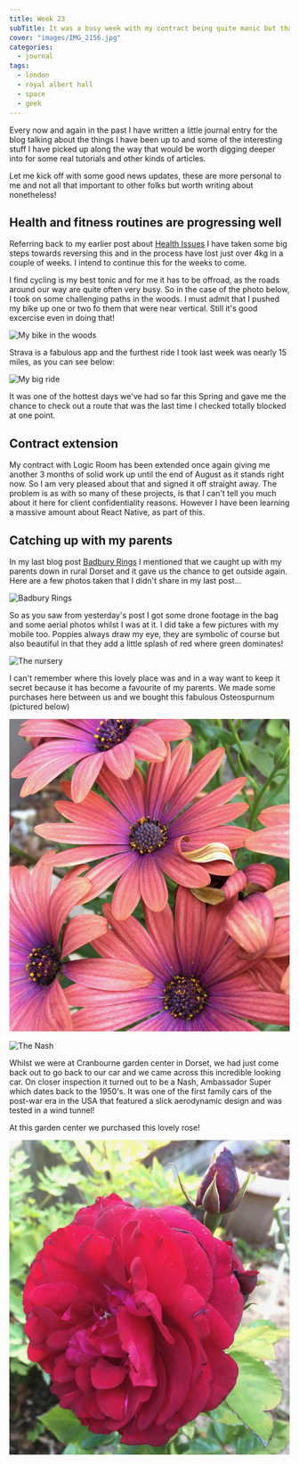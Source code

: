 ```yaml
---
title: Week 23
subTitle: It was a busy week with my contract being quite manic but thankfully there was time to fit other things in along the way including a superb 15 mile bike ride
cover: "images/IMG_2156.jpg"
categories:
  - journal
tags:
  - london
  - royal albert hall
  - space
  - geek
---
```


Every now and again in the past I have written a little journal entry for the blog talking about the things I have been up to and some of the interesting stuff I have picked up along the way that would be worth digging deeper into for some real tutorials and other kinds of articles.

Let me kick off with some good news updates, these are more personal to me and not all that important to other folks but worth writing about nonetheless!

## Health and fitness routines are progressing well

Referring back to my earlier post about [Health Issues](/health-matters-more-than-ever) I have taken some big steps towards reversing this and in the process have lost just over 4kg in a couple of weeks. I intend to continue this for the weeks to come. 

I find cycling is my best tonic and for me it has to be offroad, as the roads around our way are quite often very busy. So in the case of the photo below, I took on some challenging paths in the woods. I must admit that I pushed my bike up one or two fo them that were near vertical. Still it's good excercise even in doing that!

![My bike in the woods](images/IMG_2155.jpg)

Strava is a fabulous app and the furthest ride I took last week was nearly 15 miles, as you can see below:

![My big ride](/images/IMG_2156.jpg)

It was one of the hottest days we've had so far this Spring and gave me the chance to check out a route that was the last time I checked totally blocked at one point.

## Contract extension 

My contract with Logic Room has been extended once again giving me another 3 months of solid work up until the end of August as it stands right now. So I am very pleased about that and signed it off straight away. The problem is as with so many of these projects, is that I can't tell you much about it here for client confidentiality reasons. However I have been learning a massive amount about React Native, as part of this.

## Catching up with my parents

In my last blog post [Badbury Rings](/badbury-rings) I mentioned that we caught up with my parents down in rural Dorset and it gave us the chance to get outside again. Here are a few photos taken that I didn't share in my last post...

![Badbury Rings](images/IMG_2183.jpg)

So as you saw from yesterday's post I got some drone footage in the bag and some aerial photos whilst I was at it. I did take a few pictures with my mobile too. Poppies always draw my eye, they are symbolic of course but also beautiful in that they add a little splash of red where green dominates!

![The nursery](images/IMG_2185.jpg)

I can't remember where this lovely place was and in a way want to keep it secret because it has become a favourite of my parents. We made some purchases here between us and we bought this fabulous Osteospurnum (pictured below)

![Osteospurnum](images/IMG_2192.jpg)

![The Nash](images/IMG_2188.jpg)

Whilst we were at Cranbourne garden center in Dorset, we had just come back out to go back to our car and we came across this incredible looking car. On closer inspection it turned out to be a Nash, Ambassador Super which dates back to the 1950's. It was one of the first family cars of the post-war era in the USA that featured a slick aerodynamic design and was tested in a wind tunnel!

At this garden center we purchased this lovely rose!

![Rose](images/IMG_2191.jpg)